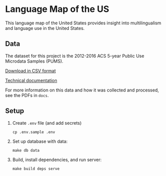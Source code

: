 # Language Map of the US

This language map of the United States provides insight into multilingualism and language use in the United States.

## Data

The dataset for this project is the 2012-2016 ACS 5-year Public Use Microdata Samples (PUMS).

[Download in CSV format](https://factfinder.census.gov/faces/tableservices/jsf/pages/productview.xhtml?pid=ACS_pums_csv_2012_2016&prodType=document)

[Technical documentation](https://www.census.gov/programs-surveys/acs/technical-documentation/pums/documentation.2016.html)

For more information on this data and how it was collected and processed, see the PDFs in `docs`.

## Setup

1. Create `.env` file (and add secrets)
    ```
    cp .env.sample .env
    ```
1. Set up database with data:
    ```
    make db data
    ```
1. Build, install dependencies, and run server:
    ```
    make build deps serve
    ```

